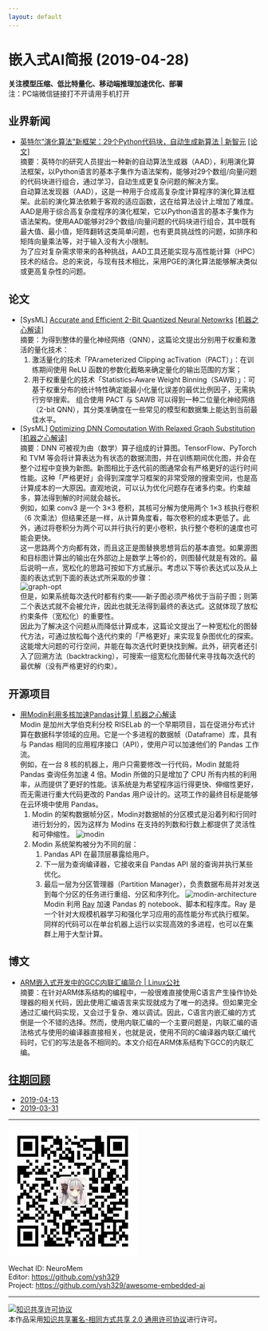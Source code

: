 ```yaml
---
layout: default
---
```


# 嵌入式AI简报 (2019-04-28)

**关注模型压缩、低比特量化、移动端推理加速优化、部署**  
<font>注：PC端微信链接打不开请用手机打开</font>


## 业界新闻

- [英特尔“演化算法”新框架：29个Python代码块，自动生成新算法 | 新智元](https://mp.weixin.qq.com/s/q93z9cio7GwjXR36PgU16w) [[论文]](https://arxiv.org/abs/1904.02830)  
摘要：英特尔的研究人员提出一种新的自动算法生成器（AAD），利用演化算法框架，以Python语言的基本子集作为语法架构，能够对29个数组/向量问题的代码块进行组合，通过学习，自动生成更复杂问题的解决方案。  
自动算法发现器（AAD），这是一种用于合成高复杂度计算程序的演化算法框架。此前的演化算法依赖于客观的适应函数，这在给算法设计上增加了难度。  
AAD是用于综合高复杂度程序的演化框架，它以Python语言的基本子集作为语法架构。使用AAD能够对29个数组/向量问题的代码块进行组合，其中既有最大值、最小值，矩阵翻转这类简单问题，也有更具挑战性的问题，如排序和矩阵向量乘法等，对于输入没有大小限制。  
为了应对复杂需求带来的各种挑战，AAD工具还能实现与高性能计算（HPC）技术的结合。总的来说，与现有技术相比，采用PGE的演化算法能够解决类似或更高复杂性的问题。


## 论文

- [SysML] [Accurate and Efficient 2-Bit Quantized Neural Netowrks](https://www.sysml.cc/doc/2019/168.pdf) [[机器之心解读]](https://mp.weixin.qq.com/s/HzgRHtVwdmW6_m7OJwK-ew)  
摘要：为得到整体的量化神经网络（QNN），这篇论文提出分别用于权重和激活的量化技术：
    1. 激活量化的技术「PArameterized Clipping acTivation（PACT）」：在训练期间使用 ReLU 函数的参数化截略来确定量化的输出范围的方案；
    2. 用于权重量化的技术「Statistics-Aware Weight Binning（SAWB）」：可基于权重分布的统计特性确定能最小化量化误差的最优比例因子，无需执行穷举搜索。
组合使用 PACT 与 SAWB 可以得到一种二位量化神经网络（2-bit QNN），其分类准确度在一些常见的模型和数据集上能达到当前最佳水平。
- [SysML] [Optimizing DNN Computation With Relaxed Graph Substitution](https://www.sysml.cc/doc/2019/22.pdf) [[机器之心解读]](https://mp.weixin.qq.com/s/HzgRHtVwdmW6_m7OJwK-ew)  
摘要：DNN 可被视为由（数学）算子组成的计算图。TensorFlow、PyTorch 和 TVM 等会将计算表达为有状态的数据流图，并在训练期间优化图，并会在整个过程中变换为新图。新图相比于迭代前的图通常会有严格更好的运行时间性能。这种「严格更好」会得到深度学习框架的非常受限的搜索空间，也是高计算成本的一大原因。直观地说，可以认为优化问题存在诸多约束。约束越多，算法得到解的时间就会越长。  
例如，如果 conv3 是一个 3×3 卷积，其核可分解为使用两个 1×3 核执行卷积（6 次乘法）但结果还是一样，从计算角度看，每次卷积的成本更低了。此外，通过将卷积分为两个可以并行执行的更小卷积，执行整个卷积的速度也可能会更快。  
这一思路两个方向都有效，而且这正是图替换思想背后的基本直觉。如果源图和目标图计算出的输出在外部边上是数学上等价的，则图替代就是有效的。最后说明一点，宽松化的思路可按如下方式展示。考虑以下等价表达式以及从上面的表达式到下面的表达式所采取的步骤：  
![graph-opt](https://mmbiz.qpic.cn/mmbiz_png/KmXPKA19gWibRziaEw20HY7S6ToICwUH9Z8uJ6XOdWQdX6mtlIJPUO7XYRLG2nFgDDDSXGFxfrnEHaLL06ToupSw/640?wx_fmt=png&tp=webp&wxfrom=5&wx_lazy=1&wx_co=1)  
但是，如果系统每次迭代时都有约束——新子图必须严格优于当前子图；则第二个表达式就不会被允许，因此也就无法得到最终的表达式。这就体现了放松约束条件（宽松化）的重要性。   
因此为了解决这个问题从而降低计算成本，这篇论文提出了一种宽松化的图替代方法，可通过放松每个迭代约束的「严格更好」来实现复杂图优化的探索。这能增大问题的可行空间，并能在每次迭代时更快找到解。此外，研究者还引入了回溯方法（backtracking），可搜索一组宽松化图替代来寻找每次迭代的最优解（没有严格更好的约束）。


## 开源项目

- [用Modin利用多核加速Pandas计算 | 机器之心解读](https://mp.weixin.qq.com/s/QDTMvvCUN71_L4nPgqzN1Q)  
Modin 是加州大学伯克利分校 RISELab 的一个早期项目，旨在促进分布式计算在数据科学领域的应用。它是一个多进程的数据帧（Dataframe）库，具有与 Pandas 相同的应用程序接口（API），使用户可以加速他们的 Pandas 工作流。  
例如，在一台 8 核的机器上，用户只需要修改一行代码，Modin 就能将 Pandas 查询任务加速 4 倍。Modin 所做的只是增加了 CPU 所有内核的利用率，从而提供了更好的性能。该系统是为希望程序运行得更快、伸缩性更好，而无需进行重大代码更改的 Pandas 用户设计的。这项工作的最终目标是能够在云环境中使用 Pandas。
    1. Modin 的架构数据帧分区，Modin对数据帧的分区模式是沿着列和行同时进行划分的，因为这样为 Modins 在支持的列数和行数上都提供了灵活性和可伸缩性。
    ![modin](https://mmbiz.qpic.cn/mmbiz_png/KmXPKA19gWibr720w0uHY8x7z0xwEkmur3yr8gkUYtkI1lxheYuPHYjnGJu0X1xIqLA7m5ibS0ZjFqAtAxYXx4PA/640?wx_fmt=png&tp=webp&wxfrom=5&wx_lazy=1&wx_co=1)  
    2. Modin 系统架构被分为不同的层：
        1. Pandas API 在最顶层暴露给用户。
        2. 下一层为查询编译器，它接收来自 Pandas API 层的查询并执行某些优化。
        3. 最后一层为分区管理器（Partition Manager），负责数据布局并对发送到每个分区的任务进行重组、分区和序列化。
        ![modin-architecture](https://mmbiz.qpic.cn/mmbiz_png/KmXPKA19gWibr720w0uHY8x7z0xwEkmur0pKNNnO7KWLuiajKdX8ia449zHybdibY797VTeibA4PV2o2pQpkHTibcl8A/640?wx_fmt=png&tp=webp&wxfrom=5&wx_lazy=1&wx_co=1)
Modin 利用 [Ray](http://github.com/ray-project/ray) 加速 Pandas 的 notebook、脚本和程序库。Ray 是一个针对大规模机器学习和强化学习应用的高性能分布式执行框架。同样的代码可以在单台机器上运行以实现高效的多进程，也可以在集群上用于大型计算。
        
## 博文

- [ARM嵌入式开发中的GCC内联汇编简介 | Linux公社](https://www.linuxidc.com/Linux/2012-11/74645.htm)  
摘要：在针对ARM体系结构的编程中，一般很难直接使用C语言产生操作协处理器的相关代码，因此使用汇编语言来实现就成为了唯一的选择。但如果完全通过汇编代码实现，又会过于复杂、难以调试。因此，C语言内嵌汇编的方式倒是一个不错的选择。然而，使用内联汇编的一个主要问题是，内联汇编的语法格式与使用的编译器直接相关，也就是说，使用不同的C编译器内联汇编代码时，它们的写法是各不相同的。本文介绍在ARM体系结构下GCC的内联汇编。


## [往期回顾](https://github.com/ysh329/awesome-embedded-ai)

- [2019-04-13](https://github.com/ysh329/awesome-embedded-ai/blob/master/embedded-ai-report/2019-04-13.md)  
- [2019-03-31](https://github.com/ysh329/awesome-embedded-ai/blob/master/embedded-ai-report/2019-03-31.md)  

----

![wechat_qrcode](../wechat_qrcode.jpg)

Wechat ID: NeuroMem  
Editor: https://github.com/ysh329  
Project: https://github.com/ysh329/awesome-embedded-ai  

----

<a rel="license" href="http://creativecommons.org/licenses/by-sa/2.0/"><img alt="知识共享许可协议" style="border-width:0" src="https://i.creativecommons.org/l/by-sa/2.0/88x31.png" /></a><br />本作品采用<a rel="license" href="http://creativecommons.org/licenses/by-sa/2.0/">知识共享署名-相同方式共享 2.0 通用许可协议</a>进行许可。
